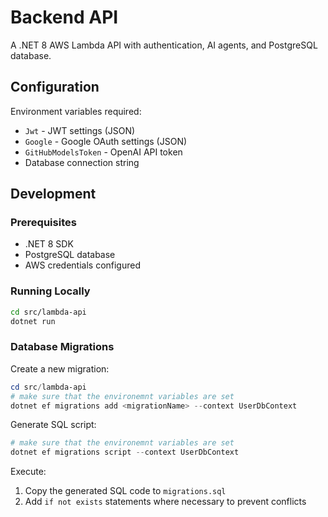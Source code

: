 # Backend API

A .NET 8 AWS Lambda API with authentication, AI agents, and PostgreSQL database.

## Configuration

Environment variables required:

- `Jwt` - JWT settings (JSON)
- `Google` - Google OAuth settings (JSON)
- `GitHubModelsToken` - OpenAI API token
- Database connection string

## Development

### Prerequisites

- .NET 8 SDK
- PostgreSQL database
- AWS credentials configured

### Running Locally

```bash
cd src/lambda-api
dotnet run
```

### Database Migrations

Create a new migration:

```powershell
cd src/lambda-api
# make sure that the environemnt variables are set
dotnet ef migrations add <migrationName> --context UserDbContext
```

Generate SQL script:

```powershell
# make sure that the environemnt variables are set
dotnet ef migrations script --context UserDbContext
```

Execute:

1. Copy the generated SQL code to `migrations.sql`
2. Add `if not exists` statements where necessary to prevent conflicts
